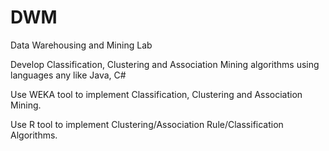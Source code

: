 # DWM
Data Warehousing and Mining Lab

Develop Classification, Clustering and Association Mining
algorithms using languages any like Java, C#

Use WEKA tool to implement Classification, Clustering and
Association Mining.

Use R tool to implement Clustering/Association Rule/Classification
Algorithms.
